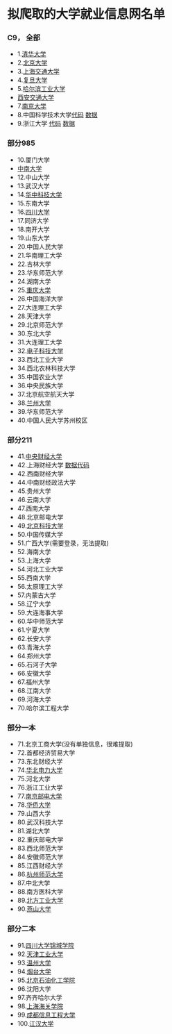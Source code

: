 # 拟爬取的大学就业信息网名单

### C9， 全部

- 1.[清华大学](https://github.com/Maicius/UniversityRecruitment-sSurvey/blob/master/university/c9/TsingHuaRecruitment.py)
- 2.[北京大学](https://github.com/Maicius/UniversityRecruitment-sSurvey/blob/master/university/c9/PKURecruitment.py)
- 3.[上海交通大学](https://github.com/Maicius/UniversityRecruitment-sSurvey/blob/master/university/Recruitment.py)
- 4.[复旦大学](https://github.com/Maicius/UniversityRecruitment-sSurvey/blob/master/university/c9/FDURescruitment.py)
- 5.[哈尔滨工业大学](https://github.com/Maicius/UniversityRecruitment-sSurvey/blob/master/university/c9/HITRescruitment.py)
- [西安交通大学](https://github.com/Maicius/UniversityRecruitment-sSurvey/blob/master/university/c9/XJTURecruitment.py)
- 7.[南京大学](https://github.com/Maicius/UniversityRecruitment-sSurvey/blob/master/university/c9/NJURescruitment.py)
- 8.中国科学技术大学[代码](https://github.com/Maicius/UniversityRecruitment-sSurvey/blob/master/university/c9/USTCRecruitment.py) [数据](https://github.com/Maicius/UniversityRecruitment-sSurvey/blob/master/data/ustc_company_info.json)
- 9.浙江大学 [代码](https://github.com/Maicius/UniversityRecruitment-sSurvey/blob/master/university/c9/ZJURescruitment.py) [数据](https://github.com/Maicius/UniversityRecruitment-sSurvey/blob/master/data/zju_company_info.json)

### 部分985

- 10.厦门大学
- [中南大学](https://github.com/Maicius/UniversityRecruitment-sSurvey/blob/master/university/part985/CSURecruitment.py)
- 12.中山大学
- 13.武汉大学
- 14.[华中科技大学](https://github.com/Maicius/UniversityRecruitment-sSurvey/blob/master/university/part985/HUSTRecruitment.py)
- 15.东南大学
- 16.[四川大学](https://github.com/Maicius/UniversityRecruitment-sSurvey/blob/master/university/main/Recruitment.py)
- 17.同济大学
- 18.南开大学
- 19.山东大学
- 20.中国人民大学
- 21.华南理工大学
- 22.吉林大学
- 23.华东师范大学
- 24.湖南大学
- 25.[重庆大学](https://github.com/Maicius/UniversityRecruitment-sSurvey/blob/master/university/part985/CQURescruitment.py)
- 26.中国海洋大学
- 27.大连理工大学
- 28.天津大学
- 29.北京师范大学
- 30.东北大学
- 31.大连理工大学
- 32.[电子科技大学](https://github.com/Maicius/UniversityRecruitment-sSurvey/blob/master/university/part985/UESTCRecruitment.py)
- 33.西北工业大学
- 34.西北农林科技大学
- 35.中国农业大学
- 36.中央民族大学
- 37.北京航空航天大学
- 38.[兰州大学](https://github.com/Maicius/UniversityRecruitment-sSurvey/blob/master/university/part985/LZURecruitment.py)
- 39.华东师范大学
- 40.中国人民大学苏州校区

### 部分211

- 41.[中央财经大学](https://github.com/Maicius/UniversityRecruitment-sSurvey/blob/master/university/part211/CUFERescruitment.py)
- 42.上海财经大学 [数据](https://github.com/Maicius/UniversityRecruitment-sSurvey/blob/master/data/sufe_company_info.json)[代码](https://github.com/Maicius/UniversityRecruitment-sSurvey/blob/master/university/part211/SUFERescruitment.py)
- 42.西南财经大学
- 44.中南财经政法大学
- 45.贵州大学
- 46.云南大学
- 47.西南大学
- 48.北京邮电大学
- 49.[北京科技大学](https://github.com/Maicius/UniversityRecruitment-sSurvey/blob/master/university/part211/USTBRecruitment.py)
- 50.中国传媒大学
- 51.广西大学(需要登录，无法提取)
- 52.海南大学
- 53.上海大学
- 54.河北工业大学
- 55.西南大学
- 56.太原理工大学
- 57.内蒙古大学
- 58.辽宁大学
- 59.大连海事大学
- 60.华中师范大学
- 61.宁夏大学
- 62.长安大学
- 63.青海大学
- 64.郑州大学
- 65.石河子大学
- 66.安徽大学
- 67.福州大学
- 68.江南大学
- 69.河海大学
- 70.哈尔滨工程大学

### 部分一本

- 71.北京工商大学(没有单独信息，很难提取)
- 72.首都经济贸易大学
- 73.东北财经大学
- 74.[华北电力大学](https://github.com/Maicius/UniversityRecruitment-sSurvey/blob/master/university/top_public/NCEPURecruitment.py)
- 75.河北大学
- 76.浙江工业大学
- 77.[南京邮电大学](https://github.com/Maicius/UniversityRecruitment-sSurvey/blob/master/university/top_public/NJUPTRecruitment.py)
- 78.[华侨大学](https://github.com/Maicius/UniversityRecruitment-sSurvey/blob/master/university/top_public/HQURecruitment.py)
- 79.山西大学
- 80.武汉科技大学
- 81.湖北大学
- 82.重庆邮电大学
- 83.西北师范大学
- 84.安徽师范大学
- 85.江西财经大学
- 86.[杭州师范大学](https://github.com/Maicius/UniversityRecruitment-sSurvey/blob/master/university/top_public/HZNURecruitment.py)
- 87.中北大学
- 88.南方医科大学
- 89.[北方工业大学](https://github.com/Maicius/UniversityRecruitment-sSurvey/blob/master/university/top_public/NCUTRecruitment.py)
- 90.[燕山大学](https://github.com/Maicius/UniversityRecruitment-sSurvey/blob/master/university/top_public/YSURecruitment.py)

### 部分二本

- 91.[四川大学锦城学院](https://github.com/Maicius/UniversityRecruitment-sSurvey/blob/master/university/basic_public/JinChengRecruitment.py)
- 92.[天津工业大学](https://github.com/Maicius/UniversityRecruitment-sSurvey/blob/master/university/basic_public/TJPURecruitment.py)
- 93.[温州大学](https://github.com/Maicius/UniversityRecruitment-sSurvey/blob/master/university/basic_public/WZURecruitment.py)
- 94.[烟台大学](https://github.com/Maicius/UniversityRecruitment-sSurvey/blob/master/university/basic_public/YTURecruitment.py)
- 95.[北京石油化工学院](https://github.com/Maicius/UniversityRecruitment-sSurvey/blob/master/university/basic_public/BIPTRecruitment.py)
- 96.沈阳大学
- 97.齐齐哈尔大学
- 98.[上海海关学院](https://github.com/Maicius/UniversityRecruitment-sSurvey/blob/master/university/basic_public/SCCRecruitment.py)
- 99.[成都信息工程大学](https://github.com/Maicius/UniversityRecruitment-sSurvey/blob/master/university/basic_public/CUITRecruitment.py)
- 100.[江汉大学](https://github.com/Maicius/UniversityRecruitment-sSurvey/blob/master/university/basic_public/JHURecruitment.py)